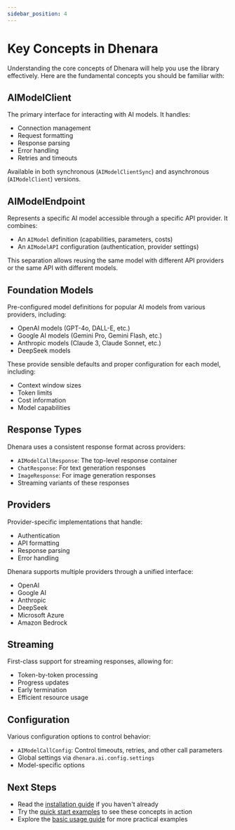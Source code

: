 ```yaml
---
sidebar_position: 4
---
```


# Key Concepts in Dhenara

Understanding the core concepts of Dhenara will help you use the library effectively. Here are the fundamental concepts you should be familiar with:

## AIModelClient

The primary interface for interacting with AI models. It handles:

- Connection management
- Request formatting
- Response parsing
- Error handling
- Retries and timeouts

Available in both synchronous (`AIModelClientSync`) and asynchronous (`AIModelClient`) versions.

## AIModelEndpoint

Represents a specific AI model accessible through a specific API provider. It combines:

- An `AIModel` definition (capabilities, parameters, costs)
- An `AIModelAPI` configuration (authentication, provider settings)

This separation allows reusing the same model with different API providers or the same API with different models.

## Foundation Models

Pre-configured model definitions for popular AI models from various providers, including:

- OpenAI models (GPT-4o, DALL-E, etc.)
- Google AI models (Gemini Pro, Gemini Flash, etc.)
- Anthropic models (Claude 3, Claude Sonnet, etc.)
- DeepSeek models

These provide sensible defaults and proper configuration for each model, including:
- Context window sizes
- Token limits
- Cost information
- Model capabilities

## Response Types

Dhenara uses a consistent response format across providers:

- `AIModelCallResponse`: The top-level response container
- `ChatResponse`: For text generation responses
- `ImageResponse`: For image generation responses
- Streaming variants of these responses

## Providers

Provider-specific implementations that handle:

- Authentication
- API formatting
- Response parsing
- Error handling

Dhenara supports multiple providers through a unified interface:
- OpenAI
- Google AI
- Anthropic
- DeepSeek
- Microsoft Azure
- Amazon Bedrock

## Streaming

First-class support for streaming responses, allowing for:

- Token-by-token processing
- Progress updates
- Early termination
- Efficient resource usage

## Configuration

Various configuration options to control behavior:

- `AIModelCallConfig`: Control timeouts, retries, and other call parameters
- Global settings via `dhenara.ai.config.settings`
- Model-specific options

## Next Steps

- Read the [installation guide](./installation) if you haven't already
- Try the [quick start examples](./quick-start) to see these concepts in action
- Explore the [basic usage guide](../guides/basic-usage) for more practical examples